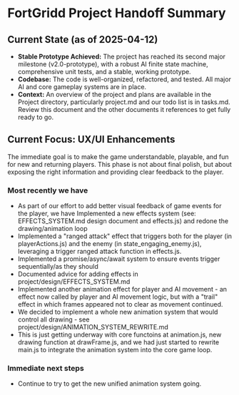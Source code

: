 # FortGridd Project Handoff Summary

## Current State (as of 2025-04-12)

- **Stable Prototype Achieved:** The project has reached its second major milestone (v2.0-prototype), with a robust AI finite state machine, comprehensive unit tests, and a stable, working prototype.
- **Codebase:** The code is well-organized, refactored, and tested. All major AI and core gameplay systems are in place.
- **Context:** An overview of the project and plans are available in the Project directory, particularly project.md and our todo list is in tasks.md. Review this document and the other documents it references to get fully ready to go.

## Current Focus: UX/UI Enhancements

The immediate goal is to make the game understandable, playable, and fun for new and returning players. This phase is not about final polish, but about exposing the right information and providing clear feedback to the player.

### Most recently we have
- As part of our effort to add better visual feedback of game events for the player, we have Implemented a new effects system (see: EFFECTS_SYSTEM.md design document and effects.js) and redone the drawing/animation loop
- Implemented a "ranged attack" effect that triggers both for the player (in playerActions.js) and the enemy (in state_engaging_enemy.js), leveraging a trigger ranged attack function in effects.js.
- Implemented a promise/async/await system to ensure events trigger sequentially/as they should
- Documented advice for adding effects in project/design/EFFECTS_SYSTEM.md
- Implemented another animation effect for player and AI movement - an effect now called by player and AI movement logic, but with a "trail" effect in which frames appeared not to clear as movement continued.
- We decided to implement a whole new animation system that would control all drawing - see project/design/ANIMATION_SYSTEM_REWRITE.md
- This is just getting underway with core functoins at animation.js, new drawing function at drawFrame.js, and we had just started to rewrite main.js to integrate the animation system into the core game loop. 

### Immediate next steps
- Continue to try to get the new unified animation system going. 

